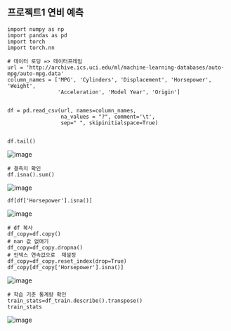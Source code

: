 ## 프로젝트1 연비 예측

```
import numpy as np
import pandas as pd
import torch
import torch.nn
```
```
# 데이터 로딩 => 데이터프레임
url = 'http://archive.ics.uci.edu/ml/machine-learning-databases/auto-mpg/auto-mpg.data'
column_names = ['MPG', 'Cylinders', 'Displacement', 'Horsepower', 'Weight',
                'Acceleration', 'Model Year', 'Origin']


df = pd.read_csv(url, names=column_names,
                 na_values = "?", comment='\t',
                 sep=" ", skipinitialspace=True)


df.tail()
```
![image](https://github.com/user-attachments/assets/2cced893-2dda-4fbb-a1fc-8794180a8a6c)

```
# 결측치 확인
df.isna().sum()
```
![image](https://github.com/user-attachments/assets/60f49b10-dc34-4711-8d44-0aeb0eed6727)

```
df[df['Horsepower'].isna()]
```
![image](https://github.com/user-attachments/assets/6457233a-470a-4d0a-b4ae-d449f7267df3)

```
# df 복사
df_copy=df.copy()
# nan 값 없애기
df_copy=df_copy.dropna()
# 인덱스 연속값으로  재설정
df_copy=df_copy.reset_index(drop=True)
df_copy[df_copy['Horsepower'].isna()]
```
![image](https://github.com/user-attachments/assets/d374edd4-6bf7-47ab-aa88-c282e3e60258)

```
# 학습 기준 통계량 확인
train_stats=df_train.describe().transpose()
train_stats
```
![image](https://github.com/user-attachments/assets/b795fbe8-8995-4ade-8714-114a0289b99c)
